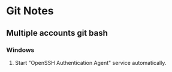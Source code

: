 # Git Notes

## Multiple accounts git bash
### Windows
1. Start "OpenSSH Authentication Agent" service automatically.

